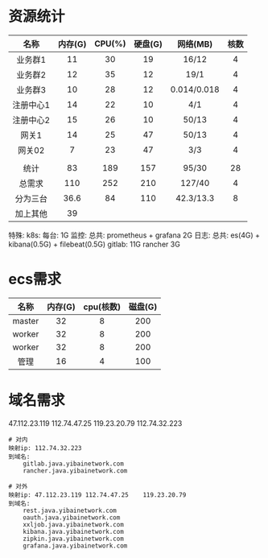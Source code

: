 # ﻿资源统计

|   名称    | 内存(G) | CPU(%) | 硬盘(G) |  网络(MB)   | 核数 |
| :-------: | :-----: | :----: | :-----: | :---------: | :--: |
|  业务群1  |   11    |   30   |   19    |    16/12    |  4   |
|  业务群2  |   12    |   35   |   12    |    19/1     |  4   |
|  业务群3  |   10    |   28   |   12    | 0.014/0.018 |  4   |
| 注册中心1 |   14    |   22   |   10    |     4/1     |  4   |
| 注册中心2 |   15    |   26   |   10    |    50/13    |  4   |
|   网关1   |   14    |   25   |   47    |    50/13    |  4   |
|  网关02   |    7    |   23   |   47    |     3/3     |  4   |
|           |         |        |         |             |      |
|   统计    |   83    |  189   |   157   |    95/30    |  28  |
|  总需求   |   110   |  252   |   210   |   127/40    |  4   |
| 分为三台  |  36.6   |   84   |   110   |  42.3/13.3  |  8   |
| 加上其他  |   39    |        |         |             |      |



特殊:
	k8s:  	每台: 1G
	监控: 	总共: prometheus + grafana  2G
	日志: 	总共: es(4G) + kibana(0.5G) + filebeat(0.5G)
	gitlab: 	11G
	rancher  	3G

# ecs需求

|  名称  | 内存(G) | cpu(核数) | 磁盘(G) |
| :----: | :-----: | :-------: | :-----: |
| master |   32    |     8     |   200   |
| worker |   32    |     8     |   200   |
| worker |   32    |     8     |   200   |
|  管理  |   16    |     4     |   100   |

# 域名需求

47.112.23.119
112.74.47.25
119.23.20.79
112.74.32.223

```
# 对内
映射ip: 112.74.32.223
到域名: 
	gitlab.java.yibainetwork.com
	rancher.java.yibainetwork.com

# 对外
映射ip: 47.112.23.119	112.74.47.25	119.23.20.79
到域名:
	rest.java.yibainetwork.com
	oauth.java.yibainetwork.com
	xxljob.java.yibainetwork.com
    kibana.java.yibainetwork.com
	zipkin.java.yibainetwork.com
	grafana.java.yibainetwork.com
```



